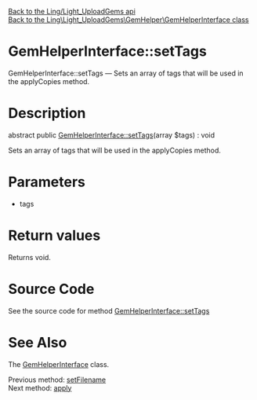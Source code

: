 [Back to the Ling/Light_UploadGems api](https://github.com/lingtalfi/Light_UploadGems/blob/master/doc/api/Ling/Light_UploadGems.md)<br>
[Back to the Ling\Light_UploadGems\GemHelper\GemHelperInterface class](https://github.com/lingtalfi/Light_UploadGems/blob/master/doc/api/Ling/Light_UploadGems/GemHelper/GemHelperInterface.md)


GemHelperInterface::setTags
================



GemHelperInterface::setTags — Sets an array of tags that will be used in the applyCopies method.




Description
================


abstract public [GemHelperInterface::setTags](https://github.com/lingtalfi/Light_UploadGems/blob/master/doc/api/Ling/Light_UploadGems/GemHelper/GemHelperInterface/setTags.md)(array $tags) : void




Sets an array of tags that will be used in the applyCopies method.




Parameters
================


- tags

    


Return values
================

Returns void.








Source Code
===========
See the source code for method [GemHelperInterface::setTags](https://github.com/lingtalfi/Light_UploadGems/blob/master/GemHelper/GemHelperInterface.php#L27-L27)


See Also
================

The [GemHelperInterface](https://github.com/lingtalfi/Light_UploadGems/blob/master/doc/api/Ling/Light_UploadGems/GemHelper/GemHelperInterface.md) class.

Previous method: [setFilename](https://github.com/lingtalfi/Light_UploadGems/blob/master/doc/api/Ling/Light_UploadGems/GemHelper/GemHelperInterface/setFilename.md)<br>Next method: [apply](https://github.com/lingtalfi/Light_UploadGems/blob/master/doc/api/Ling/Light_UploadGems/GemHelper/GemHelperInterface/apply.md)<br>

